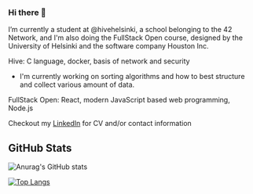 ### Hi there 👋

I’m currently a student at @hivehelsinki, a school belonging to the 42 Network, and I'm also doing the FullStack Open course, designed by the University of Helsinki and the software company Houston Inc.

Hive: C language, docker, basis of network and security
- I'm currently working on sorting algorithms and how to best structure and collect various amount of data.

FullStack Open: React, modern JavaScript based web programming, Node.js

Checkout my <a href="https://www.linkedin.com/in/miriam-m-olesen/">LinkedIn</a> for CV and/or contact information


## GitHub Stats

![Anurag's GitHub stats](https://github-readme-stats.vercel.app/api?username=Mundal1994&show_icons=true&theme=github_dark)

[![Top Langs](https://github-readme-stats.vercel.app/api/top-langs/?username=Mundal1994&layout=compact)](https://github.com/anuraghazra/github-readme-stats)

<!--
**Mundal1994/Mundal1994** is a ✨ _special_ ✨ repository because its `README.md` (this file) appears on your GitHub profile.

Here are some ideas to get you started:

- 🔭 I’m currently working on ...
- 🌱 I’m currently learning ...
- 👯 I’m looking to collaborate on ...
- 🤔 I’m looking for help with ...
- 💬 Ask me about ...
- 📫 How to reach me: ...
- 😄 Pronouns: ...
- ⚡ Fun fact: ...
-->
